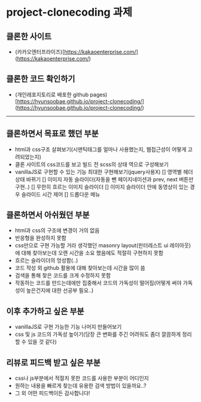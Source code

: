 # project-clonecoding 과제

## 클론한 사이트

- (카카오엔터프라이즈)[https://kakaoenterprise.com/] (https://kakaoenterprise.com/)

## 클론한 코드 확인하기

- (개인레포지토리로 배포한 github pages)[https://hyunsoobae.github.io/project-clonecoding/] (https://hyunsoobae.github.io/project-clonecoding/)

---

## 클론하면서 목표로 했던 부분

- html과 css구조 살펴보기(시맨틱태그를 얼마나 사용했는지, 웹접근성이 어떻게 고려되었는지)
- 클론 사이트의 css코드를 보고 빌드 전 scss의 상태 역으로 구성해보기
- vanillaJS로 구현할 수 있는 기능 최대한 구현해보기(jquery사용X)
  [] 영역별 헤더상태 바뀌기 
  [] 이미지 자동 슬라이더(자동을 뺀 페이지네이션과 prev, next 버튼만 구현..)
  [] 무한히 흐르는 이미지 슬라이더
  [] 이미지 슬라이더 안에 동영상이 있는 경우 슬라이드 시간 제어
  [] 드롭다운 메뉴

## 클론하면서 아쉬웠던 부분

- html과 css의 구조에 변경이 거의 없음
- 반응형을 완성하지 못함
- css만으로 구현 가능할 거라 생각했던 masonry layout(핀터레스트 ui 레이아웃)에 대해 찾아보는데 오랜 시간을 소요 했음에도 적절히 구현하지 못함
- 흐르는 슬라이더의 엉성함(..)
- 코드 작성 외 github 활용에 대해 찾아보는데 시간을 많이 씀
- 검색을 통해 찾은 코드를 크게 수정하지 못함
- 작동하는 코드를 만드는데에만 집중해서 코드의 가독성이 떨어짐(어떻게 써야 가독성이 높은건지에 대한 선공부 필요..)

## 이후 추가하고 싶은 부분

- vanillaJS로 구현 가능한 기능 나머지 만들어보기
- css 및 js 코드의 가독성 높이기(당장 큰 변화를 주긴 어려워도 좀더 깔끔하게 정리할 수 있을 것 같다)

## 리뷰로 피드백 받고 싶은 부분

- css나 js부분에서 적절치 못한 코드를 사용한 부분이 어디인지
- 원하는 내용을 빠르게 찾는데 유용한 검색 방법이 있을까요..?
- 그 외 어떤 피드백이든 감사합니다!